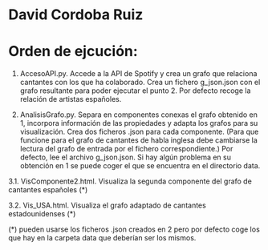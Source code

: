 # David Cordoba Ruiz 
# Orden de ejcución: 

1. AccesoAPI.py. Accede a la API de Spotify y crea un grafo que relaciona cantantes
con los que ha colaborado. Crea un fichero g_json.json con el grafo resultante para poder ejecutar 
el punto 2. Por defecto recoge la relación de artistas españoles.

2. AnalisisGrafo.py. Separa en componentes conexas el grafo obtenido en 1, incorpora información 
de las propiedades y adapta los grafos para su visualización. Crea dos ficheros .json para cada
componente. (Para que funcione para el grafo de cantantes de habla inglesa debe cambiarse la 
lectura del grafo de entrada por el fichero correspondiente.) Por defecto, lee el archivo g_json.json.
Si hay algún problema en su obtención en 1 se puede coger el que se encuentra en el directorio data.

3.1. VisComponente2.html. Visualiza la segunda componente del grafo de cantantes españoles (*) 

3.2. Vis_USA.html. Visualiza el grafo adaptado de cantantes estadounidenses (*)

(*) pueden usarse los ficheros .json creados en 2 pero por defecto coge los que hay en la carpeta 
data que deberían ser los mismos.


